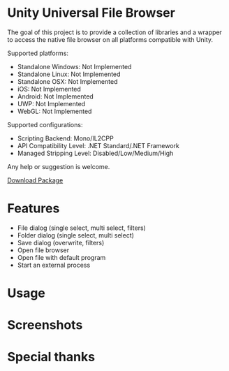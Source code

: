 # Unity Universal File Browser

The goal of this project is to provide a collection of libraries and a wrapper to access the native file browser on all platforms compatible with Unity.

Supported platforms: 
- Standalone Windows: Not Implemented
- Standalone Linux: Not Implemented
- Standalone OSX: Not Implemented
- iOS: Not Implemented
- Android: Not Implemented
- UWP: Not Implemented
- WebGL: Not Implemented

Supported configurations: 
- Scripting Backend: Mono/IL2CPP
- API Compatibility Level: .NET Standard/.NET Framework
- Managed Stripping Level: Disabled/Low/Medium/High

Any help or suggestion is welcome.

[Download Package]()

# Features
- File dialog (single select, multi select, filters)
- Folder dialog (single select, multi select)
- Save dialog (overwrite, filters)
- Open file browser
- Open file with default program
- Start an external process

# Usage

# Screenshots

# Special thanks
